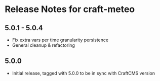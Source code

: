 # Release Notes for craft-meteo

## 5.0.1 - 5.0.4
- Fix extra vars per time granularity persistence
- General cleanup & refactoring

## 5.0.0
- Initial release, tagged with 5.0.0 to be in sync with CraftCMS version
